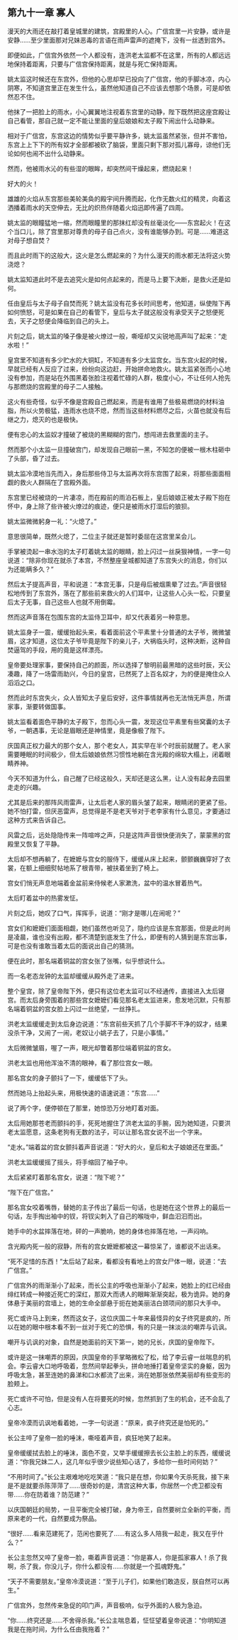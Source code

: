 ## 第九十一章 **寡人**

漫天的大雨还在敲打着皇城里的建筑，宫殿里的人心。广信宫里一片安静，或许是安静……至少里面那对兄妹恶毒的言语在雨声雷声的遮掩下，没有一丝透到宫外。

即便如此，广信宫外依然一个人都没有，连洪老太监都不在这里，所有的人都远远地保持着距离，只要与广信宫保持距离，就是与死亡保持距离。

姚太监这时候还在东宫外，但他的心思却早已投向了广信宫，他的手脚冰凉，内心阴寒，不知道宫里正在发生什么，虽然他知道自己不应该去想那个场景，可是却依然忍不住。

他抹了一把脸上的雨水，小心翼翼地注视着东宫里的动静，陛下既然把这座宫殿让自己看管，那自己就一定不能让里面的皇后娘娘和太子殿下闹出什么动静来。

相对于广信宫，东宫这边的情势似乎要平静许多，姚太监虽然紧张，但并不害怕，东宫上上下下的所有奴才全部都被砍了脑袋，里面只剩下那对孤儿寡母，谅他们无论如何也闹不出什么动静来。

然而，他被雨水沁的有些湿的眼眸，却突然间干燥起来，燃烧起来！

好大的火！

雄雄的火焰从东宫那些美轮美奂的殿宇间升腾而起，化作无数火红的精灵，向着这洒播着雨水的天空伸去，无比的炽热伴随着火焰迅即传遍了四周。

姚太监的眼瞳猛地一缩，然而眼瞳里的那抹红却没有丝毫淡化——东宫起火！在这个当口儿，除了宫里那对尊贵的母子自己点火，没有谁能够办到。可是……难道这对母子想自焚？

而且此时雨下的这般大，这火是怎么燃起来的？为什么漫天的雨水都无法将这火势浇熄？

姚太监知道此时不是去追究火是如何点起来的，而是马上要下决断，是救火还是如何。

任由皇后与太子母子自焚而死？姚太监没有花多长时间思考，他知道，纵使陛下再如何愤怒，可是如果在自己的看管下，皇后与太子就这般没有承受天子之怒便死去，天子之怒便会降临到自己的头上。

片刻之后，姚太监的嗓子像是被火燎过一般，嘶哑却又尖锐地高声叫了起来：“走水啦！”

皇宫里不知道有多少贮水的大铜缸，不知道有多少太监宫女。当东宫火起的时候，早就已经有人反应了过来，纷纷向这边赶，开始拼命地救火。姚太监紧张而小心地没有参加，而是站在外围黑着张脸注视着忙碌的人群，极度小心，不让任何人抢先与那燃烧的宫殿里的母子二人接触。

这火有些奇怪，似乎不像是宫殿自己燃起来，而是有谁用了些极易燃烧的材料油脂，所以火势极猛，连雨水也烧不熄，然而当这些材料燃尽之后，火苗也就没有后继之力，熄灭的也是极快。

便有忠心的太监奴才撞破了被烧的黑糊糊的宫门，想闯进去救里面的主子。

然而那个小太监一旦撞破宫门，却发现自己眼前一黑，不知怎的便被一根木柱砸中了头部，昏了过去。

姚太监冷漠地当先而入，身后那些侍卫与太监再次将东宫围了起来，将那些面面相觑的救火人群隔在了宫殿外面。

东宫里已经被烧的一片凄凉，而在殿前的雨泊石板上，皇后娘娘正被太子殿下抱在怀中，身上除了些许被火燎过的痕迹，便只是被雨水打湿后的狼狈。

姚太监微微躬身一礼：“火熄了。”

意思很简单，既然火熄了，二位主子就还是暂时委屈在这宫里呆会儿。

手掌被烫起一串水泡的太子盯着姚太监的眼睛，脸上闪过一丝戾狠神情，一字一句说道：“除非你现在就杀了本宫，不然整座皇城都知道了东宫失火的消息，你们以为还能瞒多久？”

然后太子提高声音，平和说道：“本宫无事，只是母后被烟熏晕了过去。”声音很轻松地传到了东宫外，落在了那些前来救火的人们耳中，让这些人心头一松，只要皇后太子无事，自己这些人也就不用倒霉。

然而这声音落在包围东宫的太监侍卫耳中，却又代表着另一种意思。

姚太监身子一震，缓缓抬起头来，看着面前这个平素里十分普通的太子爷，微微皱眉，这才知道，这位太子爷毕竟是陛下的亲儿子，大祸临头时，这种决断，这种自焚逼驾的手段，用的竟是这样漂亮。

皇帝要处理家事，要保持自己的颜面，所以选择了黎明前最黑暗的这些时辰，天公凑趣，降了一场雷雨助兴，今日的皇宫，已然死了上百名奴才，为的便是掩住众人滔滔之口。

然而此时东宫失火，众人皆知太子皇后安好，这件事情就再也无法悄无声息，所谓家事，渐要转做国事。

姚太监看着面色平静的太子殿下，忽而心头一震，发现这位平素里有些窝囊的太子爷，一朝遇事，无论是眉眼还是神情里，竟是像极了陛下。

庆国真正权力最大的那个女人，那个老女人，其实早在半个时辰前就醒了。老人家需要睡眠的时间极少，但太后娘娘依然习惯性地躺在含光殿的绵软大榻上，闭着眼睛养神。

今天不知道为什么，自己醒了已经这般久，天却还是这么黑，让人没有起身去园里走走的兴趣。

尤其是后来的那阵风雨雷声，让太后老人家的眉头皱了起来，眼睛闭的更紧了些。她不怕打雷，但厌恶雷声，总觉得是不是老天爷对于老李家有什么意见，才要通过这种方式来告诉自己。

风雷之后，远处隐隐传来一阵喧哗之声，只是这阵声音很快便消失了，蒙蒙黑的宫殿里又恢复了平静。

太后却不想再躺了，在嬷嬷与宫女的服侍下，缓缓从床上起来，颤颤巍巍穿好了衣裳，在额上细细熨帖地系了根青带，被扶着坐到了椅上。

宫女们悄无声息地端着金盆前来侍候老人家漱洗，盆中的温水冒着热气。

太后盯着盆中的热雾发怔。

片刻之后，她叹了口气，挥挥手，说道：“刚才是哪儿在闹呢？”

宫女们和嬷嬷们面面相觑，她们虽然也听见了，隐约应该是东宫那面，但是此时尚是凌晨，谁也没有出殿，都不清楚到底发生了什么，即便有的人猜到是东宫出事，可是也没有谁敢当着太后的面说出自己的猜测。

便在此时，那名端着铜盆的宫女张了张嘴，似乎想说什么。

而一名老态龙钟的太监却缓缓从殿外走了进来。

整个皇宫，除了皇帝陛下外，便只有这位老太监可以不经通传，直接进入太后寝宫。而太后身旁围着的那些宫女嬷嬷们看见那名老太监进来，愈发地沉默，只有那名端着铜盆的宫女脸上闪过一丝绝望，一丝挣扎。

洪老太监缓缓走到太后身边说道：“东宫前些天抓了几个手脚不干净的奴才，结果没杀干净，又闹了一闹，老奴让小姚子去了，只是小事情。”

太后微微皱眉，喔了一声，眼光却瞥着那位端着铜盆的宫女。

洪老太监也用他浑浊不清的眼神，看了那位宫女一眼。

那名宫女的身子颤抖了一下，缓缓低下了头。

然而她马上抬起头来，用极快速的语速说道：“东宫……”

说了两个字，便停顿在了那里，她惊恐万分地盯着对面。

太后用她那苍老而颤抖的手，死死地握住了洪老太监的手腕，因为她知道，只要洪老太监愿意，这条老狗有无数的法子，可以让那名宫女说不出一个字来。

“走水。”端着盆的宫女颤抖着声音说道：“好大的火，皇后和太子娘娘还在里面。”

洪老太监缓缓摇了摇头，将手缩回了袖子中。

太后紧紧盯着那名宫女，说道：“陛下呢？”

“陛下在广信宫。”

那名宫女咬着嘴唇，替她的主子传出了最后一句话，也是她在这个世界上的最后一句话，左手掏出袖中的钗，将钗尖刺入了自己的喉咙中，鲜血汩汩而出。

她手中的水盆摔落在地，砰的一声脆响，她的身体也摔落在地，一声闷响。

含光殿内死一般的寂静，所有的宫女嬷嬷都被这一幕惊呆了，谁都说不出话来。

“死不足惜的东西！”太后站了起来，看都没有看地上的宫女尸体一眼，说道：“去广信宫。”

广信宫外的雨渐渐小了起来，而长公主的呼吸也渐渐小了起来，她脸上的红已经由绯红转成一种接近死亡的深红，那双大而诱人的眼眸渐渐突起，极为诡异。她的身体悬于美丽的宫墙上，她的生命全部悬于扼在她美丽洁白颈项间的那只大手中。

死亡或许马上到来，然而这女子，这位庆国二十年来最怪异的女子终究是疯的，所以在她的眼中根本看不到一丝对于死亡的恐惧，有的只是一抹淡淡的嘲弄与讥讽。

嘲开与讥讽的对象，自然是她面前的天下第一，她的兄长，庆国的皇帝陛下。

或许是这一抹嘲弄的原因，庆国皇帝的手掌略微松了松，给了李云睿一丝喘息的机会。李云睿大口地呼吸着，忽然间举起拳头，拼命地捶打着皇帝坚实的身躯，因为呼吸太急，甚至连她的鼻涕和口水都流了出来，淌在她那张依然美丽却有些变形的脸颊上。

死亡或许不可怕，但是没有人在将要死的时候，忽然抓到了生的机会，还不会乱了心志。

皇帝冷漠而讥讽地看着她，一字一句说道：“原来，疯子终究还是怕死的。”

长公主啐了皇帝一脸的唾沫，嘶哑着声音，疯狂地笑了起来。

皇帝缓缓拭去脸上的唾沫，面色不变，又举手缓缓擦去长公主脸上的东西，缓缓说道：“你我兄妹二人，这几年似乎很少说些知心话了，多给你一些时间何妨？”

“不用时间了。”长公主艰难地吃吃笑道：“我只是在想，你如果今天杀死我，接下来是不是就要杀陈萍萍了……很奇妙的是，清宫这种大事，你居然一个虎卫都没有带……你在防着谁？防范建？”

以庆国朝廷的局势，一旦平衡完全被打破，身为帝王，自然要树立全新的平衡，而原来老的一代，自然要成为祭品。

“很好……看来范建死了，范闲也要死了……有这么多人陪我一起走，我又在乎什么？”

长公主忽然又啐了皇帝一脸，嘶着声音说道：“你是寡人，你是孤家寡人！杀了我啊，杀了我，你没儿子，你什么都没有……你就是一个孤魂野鬼。”

“天子不需要朋友。”皇帝冷漠说道：“至于儿子们，如果他们敢造反，朕自然可以再生。”

广信宫外，忽然传来急促的叩门声，声音极响，似乎外面的人极为急迫。

“你……终究还是……不舍得杀我。”长公主喘息着，怔怔望着皇帝说道：“你明知道我是在拖时间，为什么任由我拖着？”

